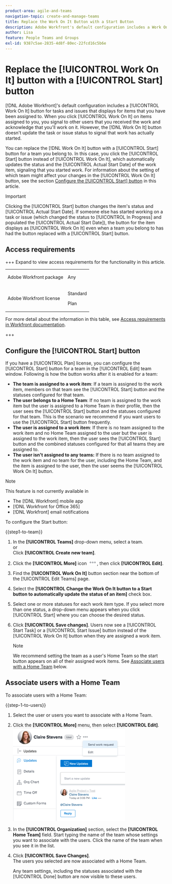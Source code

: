 ```yaml
---
product-area: agile-and-teams
navigation-topic: create-and-manage-teams
title: Replace the Work On It Button with a Start Button
description: Adobe Workfront's default configuration includes a Work On It button for tasks and issues that displays for items that you have been assigned to.
author: Lisa
feature: People Teams and Groups
exl-id: 9387c5ae-2835-4d8f-80ec-22fcd16c5b6e
---
```

# Replace the [!UICONTROL Work On It] button with a [!UICONTROL Start] button

[!DNL Adobe Workfront]'s default configuration includes a [!UICONTROL Work On It] button for tasks and issues that displays for items that you have been assigned to. When you click [!UICONTROL Work On It] on items assigned to you, you signal to other users that you received the work and acknowledge that you'll work on it. However, the [!DNL Work On It] button doesn't update the task or issue status to signal that work has actually started.

You can replace the [!DNL Work On It] button with a [!UICONTROL Start] button for a team you belong to. In this case, you click the [!UICONTROL Start] button instead of [!UICONTROL Work On It], which automatically updates the status and the [!UICONTROL Actual Start Date] of the work item, signaling that you started work. For information about the setting of which team might affect your changes in the [!UICONTROL Work On It] button, see the section [Configure the [!UICONTROL Start] button](#configure-the-uicontrol-start-button) in this article.

>[!IMPORTANT]
>
>Clicking the [!UICONTROL Start] button changes the item's status and [!UICONTROL Actual Start Date]. If someone else has started working on a task or issue (which changed the status to [!UICONTROL In Progress] and populated the [!UICONTROL Actual Start Date]), the button for the item displays as [!UICONTROL Work On It] even when a team you belong to has had the button replaced with a [!UICONTROL Start] button.

## Access requirements

+++ Expand to view access requirements for the functionality in this article.

<table style="table-layout:auto"> 
 <col> 
 <col> 
 <tbody> 
  <tr data-mc-conditions=""> 
   <td role="rowheader"> <p>Adobe Workfront package</p> </td> 
   <td>Any</td> 
  </tr> 
  <tr> 
   <td role="rowheader">Adobe Workfront license</td> 
   <td>
   <p>Standard</p>
   <p>Plan</p></td>
  </tr> 
 </tbody> 
</table>

For more detail about the information in this table, see [Access requirements in Workfront documentation](/help/quicksilver/administration-and-setup/add-users/access-levels-and-object-permissions/access-level-requirements-in-documentation.md).

+++

## Configure the [!UICONTROL Start] button 

If you have a [!UICONTROL Plan] license, you can configure the [!UICONTROL Start] button for a team in the [!UICONTROL Edit] team window. Following is how the button works after it is enabled for a team:

* **The team is assigned to a work item**: If a team is assigned to the work item, members on that team see the [!UICONTROL Start] button and the statuses configured for that team.
* **The user belongs to a Home Team**: If no team is assigned to the work item but the user is assigned to a Home Team in their profile, then the user sees the [!UICONTROL Start] button and the statuses configured for that team. This is the scenario we recommend if you want users to use the [!UICONTROL Start] button frequently.
* **The user is assigned to a work item**: If there is no team assigned to the work item and no Home Team assigned to the user but the user is assigned to the work item, then the user sees the [!UICONTROL Start] button and the combined statuses configured for that all teams they are assigned to.
* **The user isn't assigned to any teams:** If there is no team assigned to the work item and no team for the user, including the Home Team, and the item is assigned to the user, then the user seems the [!UICONTROL Work On It] button.

>[!NOTE]
>
>This feature is not currently available in
>
>* The [!DNL Workfront] mobile app
>* [!DNL Workfront for Office 365]
>* [!DNL Workfront] email notifications
>

To configure the Start button:

{{step1-to-team}}

1. In the **[!UICONTROL Teams]** drop-down menu, select a team.  
   or  
   Click **[!UICONTROL Create new team]**.

1. Click the **[!UICONTROL More]** icon ![](assets/more-icon.png), then click **[!UICONTROL Edit]**. 

1. Find the **[!UICONTROL Work On It]** button section near the bottom of the [!UICONTROL Edit Teams] page.
1. Select the **[!UICONTROL Change the Work On It button to a Start button to automatically update the status of an item]** check box.
1. Select one or more statuses for each work item type. If you select more than one status, a drop-down menu appears when you click [!UICONTROL Start] where you can choose the desired status.
1. Click **[!UICONTROL Save changes]**. Users now see a [!UICONTROL Start Task] or a [!UICONTROL Start Issue] button instead of the [!UICONTROL Work On It] button when they are assigned a work item.

   >[!NOTE]
   >
   >We recommend setting the team as a user's Home Team so the start button appears on all of their assigned work items. See [Associate users with a Home Team](#associate-users-with-a-home-team) below.

## Associate users with a Home Team 

To associate users with a Home Team:

{{step-1-to-users}}

1. Select the user or users you want to associate with a Home Team.
1. Click the **[!UICONTROL More]** menu, then select **[!UICONTROL Edit]**.  
   ![](assets/user-settings-nwe-350x291.png)

1. In the **[!UICONTROL Organization]** section, select the **[!UICONTROL Home Team]** field. Start typing the name of the team whose settings you want to associate with the users. Click the name of the team when you see it in the list.

1. Click **[!UICONTROL Save Changes]**.  
   The users you selected are now associated with a Home Team.

   Any team settings, including the statuses associated with the [!UICONTROL Done] button are now visible to these users.
   
